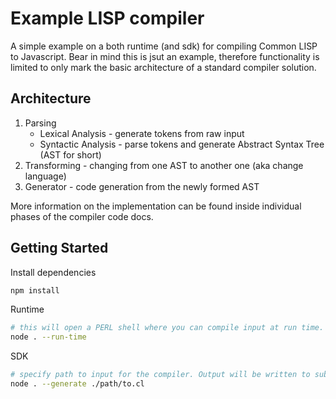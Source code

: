 # **Example LISP compiler**

A simple example on a both runtime (and sdk) for compiling Common LISP to Javascript. Bear in mind this is jsut an example, therefore functionality is limited to only mark the basic architecture of a standard compiler solution.

## Architecture

1. Parsing
    - Lexical Analysis - generate tokens from raw input
    - Syntactic Analysis - parse tokens and generate Abstract Syntax Tree (AST for short)
2. Transforming - changing from one AST to another one (aka change language)
3. Generator - code generation from the newly formed AST

More information on the implementation can be found inside individual phases of the compiler code docs.

## Getting Started

Install dependencies
```sh
npm install
```

Runtime
```sh
# this will open a PERL shell where you can compile input at run time.
node . --run-time
```

SDK
```sh
# specify path to input for the compiler. Output will be written to subdir /__generated/ relateve to input path.
node . --generate ./path/to.cl
```